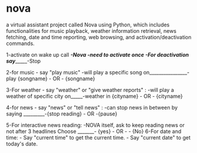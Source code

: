 # nova

a virtual assistant project called Nova using Python,
which includes functionalities for music playback, weather information retrieval,
news fetching, date and time reporting, web browsing, and activation/deactivation commands.

1-activate on wake up call ___________________-Nova
 -need to activate once 
 -For deactivation say________________________-Stop

2-for music - say "play music" 
 -will play a specific song on________________-play {songname} - OR - {songname}

3-For weather - say "weather" or "give weather reports" :
 -will play a weather of specific city on_____-weather in {cityname} - OR - {cityname}

4-for news - say "news" or "tell news" :
 -can stop news in between by saying _________-{stop reading} - OR  -{pause}

5-For interactive news reading:
 -NOVA itself, ask to keep reading news or not after 3 headlines
                               Choose _______- {yes} - OR - - {No} 
6-For date and time:
     - Say "current time" to get the current time.
     - Say "current date" to get today's date.

